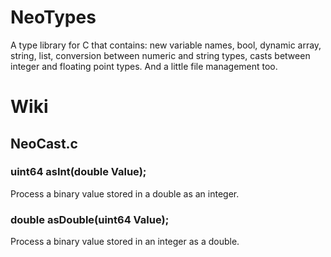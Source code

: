 # NeoTypes
A type library for C that contains: new variable names, bool, dynamic array, string, list, conversion between numeric and string types, casts between integer and floating point types. And a little file management too.

# Wiki

## NeoCast.c

### uint64 asInt(double Value);
Process a binary value stored in a double as an integer.

### double asDouble(uint64 Value);
Process a binary value stored in an integer as a double.